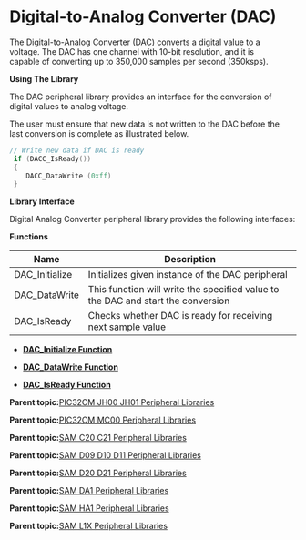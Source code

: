# Digital-to-Analog Converter \(DAC\)

The Digital-to-Analog Converter \(DAC\) converts a digital value to a<br />voltage. The DAC has one channel with 10-bit resolution, and it is<br />capable of converting up to 350,000 samples per second \(350ksps\).

**Using The Library**

The DAC peripheral library provides an interface for the conversion of<br />digital values to analog voltage.

The user must ensure that new data is not written to the DAC before the<br />last conversion is complete as illustrated below.

```c
// Write new data if DAC is ready
 if (DACC_IsReady())
 {
    DACC_DataWrite (0xff)
 }
```

**Library Interface**

Digital Analog Converter peripheral library provides the following interfaces:

**Functions**

|Name|Description|
|----|-----------|
|DAC\_Initialize|Initializes given instance of the DAC peripheral|
|DAC\_DataWrite|This function will write the specified value to the DAC and start the conversion|
|DAC\_IsReady|Checks whether DAC is ready for receiving next sample value|

-   **[DAC\_Initialize Function](GUID-461B69DE-25FA-459B-ABF9-B0BA582D67FB.md)**  

-   **[DAC\_DataWrite Function](GUID-6EDE2130-B879-4D5B-8CCF-43D0CBBD29DB.md)**  

-   **[DAC\_IsReady Function](GUID-FB5E8698-F582-4153-9768-83822129486F.md)**  


**Parent topic:**[PIC32CM JH00 JH01 Peripheral Libraries](GUID-05924E45-D6B3-4F33-A5EA-9B080FC421D8.md)

**Parent topic:**[PIC32CM MC00 Peripheral Libraries](GUID-ADF45DC0-B32C-4D1F-9332-59EC0DF5097E.md)

**Parent topic:**[SAM C20 C21 Peripheral Libraries](GUID-49072E61-B7F2-4B32-952E-D6F5FB361AFB.md)

**Parent topic:**[SAM D09 D10 D11 Peripheral Libraries](GUID-F4788319-C5F3-4EB3-8CC7-05770A2EBD32.md)

**Parent topic:**[SAM D20 D21 Peripheral Libraries](GUID-86A69A90-EDAB-465F-A03A-57CD8BF54AE8.md)

**Parent topic:**[SAM DA1 Peripheral Libraries](GUID-0CDE5F35-9BE3-4484-8299-98161C496C00.md)

**Parent topic:**[SAM HA1 Peripheral Libraries](GUID-7E583BB3-CBFA-4862-8ED5-40D747167457.md)

**Parent topic:**[SAM L1X Peripheral Libraries](GUID-D259BBBC-6BC2-4F69-849B-C06DF4DDD5F8.md)


